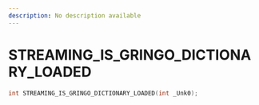 ```yaml
---
description: No description available 
---
```


# STREAMING_IS_GRINGO_DICTIONARY_LOADED

```cpp
int STREAMING_IS_GRINGO_DICTIONARY_LOADED(int _Unk0);
```